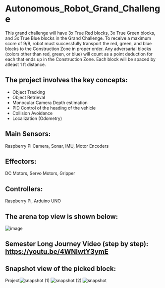 # Autonomous_Robot_Grand_Challenge
This grand challenge will have 3x True Red blocks, 3x True Green blocks, and 3x True Blue blocks in the Grand Challenge.  To receive a maximum score of 9/9, robot must successfully transport the red, green, and blue blocks to the Construction Zone in proper order.  Any adversarial blocks (colors other than red, green, or blue) will count as a point deduction for each that ends up in the Construction Zone. Each block will be spaced by atleast 1 ft distance.

## The project involves the key concepts:
+ Object Tracking
+ Object Retrieval
+ Monocular Camera Depth estimation
+ PID Control of the heading of the vehicle
+ Collision Avoidance
+ Localization (Odometry)

## Main Sensors: 
Raspberry Pi Camera, Sonar, IMU, Motor Encoders
## Effectors: 
DC Motors, Servo Motors, Gripper
## Controllers: 
Raspberry Pi, Arduino UNO

## The arena top view is shown below:
![image](https://github.com/Arshad-Engineer/Autonomous_Robot_Grand_Challenge/assets/112987383/cffd1a4e-40f3-476b-b593-ec4e2621d5c6)

## Semester Long Journey Video (step by step): https://youtu.be/4WNlwtY3ymE

## Snapshot view of the picked block:
Project![snapshot (1)](https://github.com/Arshad-Engineer/Autonomous_Robot_Grand_Challenge/assets/112987383/ba328714-fa84-4ede-92f0-ced09ed1b591)
![snapshot (2)](https://github.com/Arshad-Engineer/Autonomous_Robot_Grand_Challenge/assets/112987383/9536480f-f02e-4eba-832a-06e2eb12bb36)
![snapshot](https://github.com/Arshad-Engineer/Autonomous_Robot_Grand_Challenge/assets/112987383/20f944f6-44f6-45ed-85d5-00dfef214c17)

